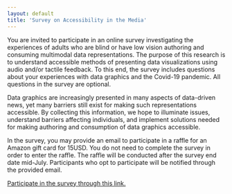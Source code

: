 ```yaml
---
layout: default
title: 'Survey on Accessibility in the Media'
---
```


You are invited to participate in an online survey investigating the experiences of adults who are blind or have low vision authoring and consuming multimodal data representations. The purpose of this research is to understand accessible methods of presenting data visualizations using audio and/or tactile feedback. To this end, the survey includes questions about your experiences with data graphics and the Covid-19 pandemic. All questions in the survey are optional.

Data graphics are increasingly presented in many aspects of data-driven news, yet many barriers still exist for making such representations accessible. By collecting this information, we hope to illuminate issues, understand barriers affecting individuals, and implement solutions needed for making authoring and consumption of data graphics accessible.

In the survey, you may provide an email to participate in a raffle for an Amazon gift card for 15USD. You do not need to complete the survey in order to enter the raffle. The raffle will be conducted after the survey end date mid-July. Participants who opt to participate will be notified through the provided email.

[Participate in the survey through this link.](https://stanforduniversity.qualtrics.com/jfe/form/SV_8IGOtCrbFSiRK2V)